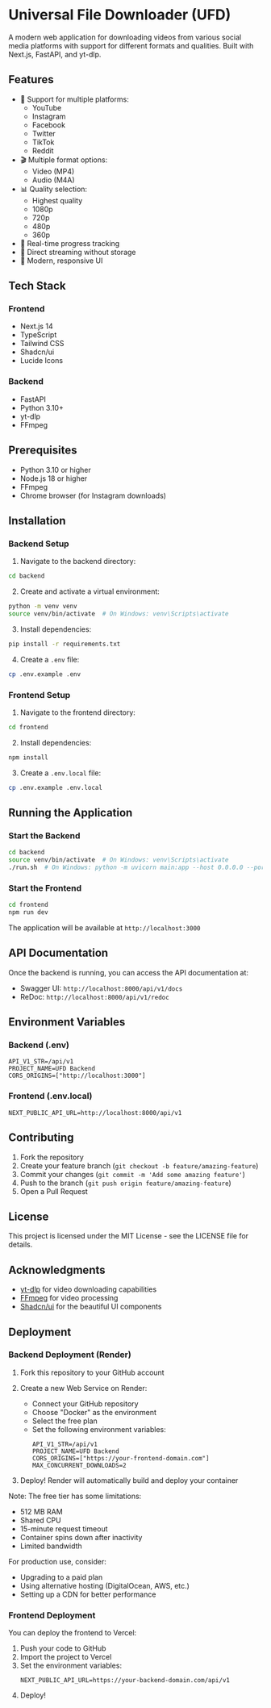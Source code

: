 # Universal File Downloader (UFD)

A modern web application for downloading videos from various social media platforms with support for different formats and qualities. Built with Next.js, FastAPI, and yt-dlp.

## Features

- 🎥 Support for multiple platforms:
  - YouTube
  - Instagram
  - Facebook
  - Twitter
  - TikTok
  - Reddit
- 🎬 Multiple format options:
  - Video (MP4)
  - Audio (M4A)
- 📊 Quality selection:
  - Highest quality
  - 1080p
  - 720p
  - 480p
  - 360p
- 🚀 Real-time progress tracking
- 💨 Direct streaming without storage
- 🎨 Modern, responsive UI

## Tech Stack

### Frontend
- Next.js 14
- TypeScript
- Tailwind CSS
- Shadcn/ui
- Lucide Icons

### Backend
- FastAPI
- Python 3.10+
- yt-dlp
- FFmpeg

## Prerequisites

- Python 3.10 or higher
- Node.js 18 or higher
- FFmpeg
- Chrome browser (for Instagram downloads)

## Installation

### Backend Setup

1. Navigate to the backend directory:
```bash
cd backend
```

2. Create and activate a virtual environment:
```bash
python -m venv venv
source venv/bin/activate  # On Windows: venv\Scripts\activate
```

3. Install dependencies:
```bash
pip install -r requirements.txt
```

4. Create a `.env` file:
```bash
cp .env.example .env
```

### Frontend Setup

1. Navigate to the frontend directory:
```bash
cd frontend
```

2. Install dependencies:
```bash
npm install
```

3. Create a `.env.local` file:
```bash
cp .env.example .env.local
```

## Running the Application

### Start the Backend

```bash
cd backend
source venv/bin/activate  # On Windows: venv\Scripts\activate
./run.sh  # On Windows: python -m uvicorn main:app --host 0.0.0.0 --port 8000 --reload
```

### Start the Frontend

```bash
cd frontend
npm run dev
```

The application will be available at `http://localhost:3000`

## API Documentation

Once the backend is running, you can access the API documentation at:
- Swagger UI: `http://localhost:8000/api/v1/docs`
- ReDoc: `http://localhost:8000/api/v1/redoc`

## Environment Variables

### Backend (.env)
```
API_V1_STR=/api/v1
PROJECT_NAME=UFD Backend
CORS_ORIGINS=["http://localhost:3000"]
```

### Frontend (.env.local)
```
NEXT_PUBLIC_API_URL=http://localhost:8000/api/v1
```

## Contributing

1. Fork the repository
2. Create your feature branch (`git checkout -b feature/amazing-feature`)
3. Commit your changes (`git commit -m 'Add some amazing feature'`)
4. Push to the branch (`git push origin feature/amazing-feature`)
5. Open a Pull Request

## License

This project is licensed under the MIT License - see the LICENSE file for details.

## Acknowledgments

- [yt-dlp](https://github.com/yt-dlp/yt-dlp) for video downloading capabilities
- [FFmpeg](https://ffmpeg.org/) for video processing
- [Shadcn/ui](https://ui.shadcn.com/) for the beautiful UI components

## Deployment

### Backend Deployment (Render)

1. Fork this repository to your GitHub account

2. Create a new Web Service on Render:
   - Connect your GitHub repository
   - Choose "Docker" as the environment
   - Select the free plan
   - Set the following environment variables:
     ```
     API_V1_STR=/api/v1
     PROJECT_NAME=UFD Backend
     CORS_ORIGINS=["https://your-frontend-domain.com"]
     MAX_CONCURRENT_DOWNLOADS=2
     ```

3. Deploy! Render will automatically build and deploy your container

Note: The free tier has some limitations:
- 512 MB RAM
- Shared CPU
- 15-minute request timeout
- Container spins down after inactivity
- Limited bandwidth

For production use, consider:
- Upgrading to a paid plan
- Using alternative hosting (DigitalOcean, AWS, etc.)
- Setting up a CDN for better performance

### Frontend Deployment

You can deploy the frontend to Vercel:

1. Push your code to GitHub
2. Import the project to Vercel
3. Set the environment variables:
   ```
   NEXT_PUBLIC_API_URL=https://your-backend-domain.com/api/v1
   ```
4. Deploy! 
